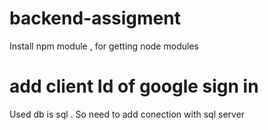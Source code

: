# backend-assigment



Install npm module , for getting node modules



# add client Id of google sign in

Used db is sql . So need to add conection with sql server
